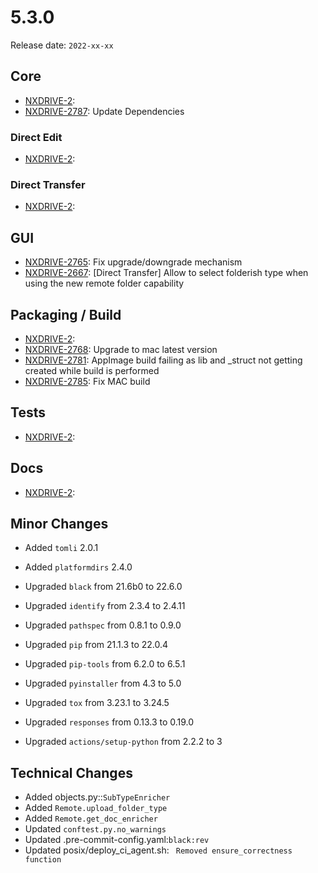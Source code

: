 # 5.3.0

Release date: `2022-xx-xx`

## Core

- [NXDRIVE-2](https://jira.nuxeo.com/browse/NXDRIVE-2):
- [NXDRIVE-2787](https://jira.nuxeo.com/browse/NXDRIVE-2787): Update Dependencies

### Direct Edit

- [NXDRIVE-2](https://jira.nuxeo.com/browse/NXDRIVE-2):

### Direct Transfer

- [NXDRIVE-2](https://jira.nuxeo.com/browse/NXDRIVE-2):

## GUI

- [NXDRIVE-2765](https://jira.nuxeo.com/browse/NXDRIVE-2765): Fix upgrade/downgrade mechanism
- [NXDRIVE-2667](https://jira.nuxeo.com/browse/NXDRIVE-2667): [Direct Transfer] Allow to select folderish type when using the new remote folder capability

## Packaging / Build

- [NXDRIVE-2](https://jira.nuxeo.com/browse/NXDRIVE-2):
- [NXDRIVE-2768](https://jira.nuxeo.com/browse/NXDRIVE-2768): Upgrade to mac latest version
- [NXDRIVE-2781](https://jira.nuxeo.com/browse/NXDRIVE-2781): AppImage build failing as lib and _struct not getting created while build is performed
- [NXDRIVE-2785](https://jira.nuxeo.com/browse/NXDRIVE-2785): Fix MAC build

## Tests

- [NXDRIVE-2](https://jira.nuxeo.com/browse/NXDRIVE-2):

## Docs

- [NXDRIVE-2](https://jira.nuxeo.com/browse/NXDRIVE-2):

## Minor Changes

- Added `tomli`  2.0.1
- Added `platformdirs`  2.4.0

- Upgraded `black`  from 21.6b0 to 22.6.0
- Upgraded `identify` from 2.3.4 to 2.4.11
- Upgraded `pathspec`  from 0.8.1 to 0.9.0
- Upgraded `pip` from 21.1.3 to 22.0.4
- Upgraded `pip-tools` from 6.2.0 to 6.5.1
- Upgraded `pyinstaller` from 4.3 to 5.0
- Upgraded `tox` from 3.23.1 to 3.24.5
- Upgraded `responses` from 0.13.3 to 0.19.0
- Upgraded `actions/setup-python`  from 2.2.2 to 3

## Technical Changes

- Added objects.py::`SubTypeEnricher`
- Added `Remote.upload_folder_type`
- Added `Remote.get_doc_enricher`
- Updated `conftest.py.no_warnings`
- Updated .pre-commit-config.yaml:`black:rev`
- Updated posix/deploy_ci_agent.sh: ` Removed ensure_correctness function`
